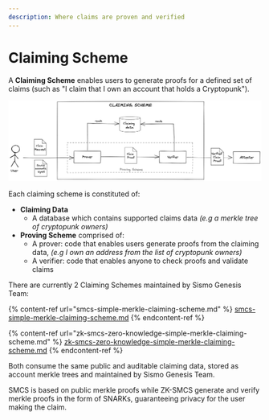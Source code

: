 ```yaml
---
description: Where claims are proven and verified
---
```


# Claiming Scheme

A **Claiming Scheme** enables users to generate proofs for a defined set of claims (such as "I claim that I own an account that holds a Cryptopunk").

![](<../../.gitbook/assets/Sismo Claiming Scheme (1).png>)

Each claiming scheme is constituted of:&#x20;

* **Claiming Data**
  * A database which contains supported claims data _(e.g a merkle tree of cryptopunk owners)_
* **Proving Scheme** comprised of:
  * A prover: code that enables users generate proofs from the claiming data, _(e.g I own an address from the list of cryptopunk owners)_
  * A verifier: code that enables anyone to check proofs and validate claims

There are currently 2 Claiming Schemes maintained by Sismo Genesis Team:

{% content-ref url="smcs-simple-merkle-claiming-scheme.md" %}
[smcs-simple-merkle-claiming-scheme.md](smcs-simple-merkle-claiming-scheme.md)
{% endcontent-ref %}

{% content-ref url="zk-smcs-zero-knowledge-simple-merkle-claiming-scheme.md" %}
[zk-smcs-zero-knowledge-simple-merkle-claiming-scheme.md](zk-smcs-zero-knowledge-simple-merkle-claiming-scheme.md)
{% endcontent-ref %}

Both consume the same public and auditable claiming data, stored as account merkle trees and maintained by Sismo Genesis Team.

SMCS is based on public merkle proofs while ZK-SMCS generate and verify merkle proofs in the form of SNARKs, guaranteeing privacy for the user making the claim.
